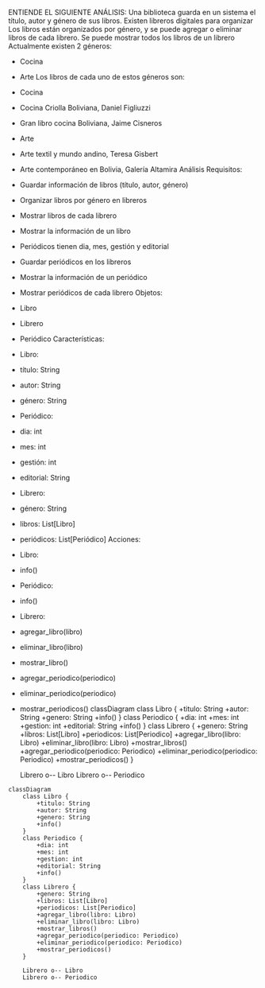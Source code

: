 ENTIENDE EL SIGUIENTE ANÁLISIS: Una biblioteca guarda en un sistema el título, autor y género de sus libros. Existen libreros digitales para organizar Los libros están organizados por género, y se puede agregar o eliminar libros de cada librero. Se puede mostrar todos los libros de un librero Actualmente existen 2 géneros:
- Cocina
- Arte Los libros de cada uno de estos géneros son:
- Cocina
- Cocina Criolla Boliviana, Daniel Figliuzzi
- Gran libro cocina Boliviana, Jaime Cisneros
- Arte
- Arte textil y mundo andino, Teresa Gisbert
- Arte contemporáneo en Bolivia, Galería Altamira
Análisis
Requisitos:
- Guardar información de libros (título, autor, género)
- Organizar libros por género en libreros
- Mostrar libros de cada librero
- Mostrar la información de un libro
- Periódicos tienen dia, mes, gestión y editorial
- Guardar periódicos en los libreros
- Mostrar la información de un periódico
- Mostrar periódicos de cada librero Objetos:
- Libro
- Librero
- Periódico Características:
- Libro:
- título: String
- autor: String
- género: String
- Periódico:
- dia: int
- mes: int
- gestión: int
- editorial: String
- Librero:
- género: String
- libros: List[Libro]
- periódicos: List[Periódico] Acciones:
- Libro:
- info()
- Periódico:
- info()
- Librero:
- agregar_libro(libro)
- eliminar_libro(libro)
- mostrar_libro()
- agregar_periodico(periodico)
- eliminar_periodico(periodico)
- mostrar_periodicos()
classDiagram
    class Libro {
        +titulo: String
        +autor: String
        +genero: String
        +info()
    }
    class Periodico {
        +dia: int
        +mes: int
        +gestion: int
        +editorial: String
        +info()
    }
    class Librero {
        +genero: String
        +libros: List[Libro]
        +periodicos: List[Periodico]
        +agregar_libro(libro: Libro)
        +eliminar_libro(libro: Libro)
        +mostrar_libros()
        +agregar_periodico(periodico: Periodico)
        +eliminar_periodico(periodico: Periodico)
        +mostrar_periodicos()
    }
 
    Librero o-- Libro
    Librero o-- Periodico

```mermaid
classDiagram
    class Libro {
        +titulo: String
        +autor: String
        +genero: String
        +info()
    }
    class Periodico {
        +dia: int
        +mes: int
        +gestion: int
        +editorial: String
        +info()
    }
    class Librero {
        +genero: String
        +libros: List[Libro]
        +periodicos: List[Periodico]
        +agregar_libro(libro: Libro)
        +eliminar_libro(libro: Libro)
        +mostrar_libros()
        +agregar_periodico(periodico: Periodico)
        +eliminar_periodico(periodico: Periodico)
        +mostrar_periodicos()
    }
 
    Librero o-- Libro
    Librero o-- Periodico
```

